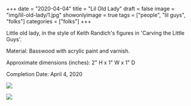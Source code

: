 +++
date = "2020-04-04"
title = "Lil Old Lady"
draft = false
image = "img/lil-old-lady/1.jpg"
showonlyimage = true
tags = ["people", "lil guys", "folks"]
categories = ["folks"]
+++

<!--more-->

Little old lady, in the style of Keith Randich's figures in 'Carving the Little Guys'.


Material: Basswood with acrylic paint and varnish.

Approximate dimensions (inches): 2" H x 1" W x 1" D

Completion Date: April 4, 2020

![](../../img/lil-old-lady/1.jpg)

![](../../img/lil-old-lady/2.jpg)
